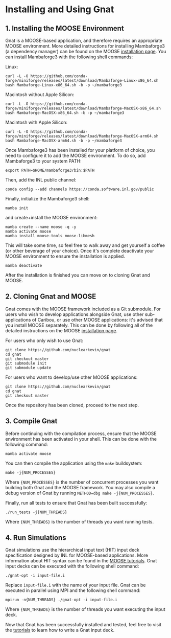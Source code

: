 # Installing and Using Gnat

## 1. Installing the MOOSE Environment

Gnat is a MOOSE-based application, and therefore requires an appropriate MOOSE
environment. More detailed instructions for installing Mambaforge3 (a dependency
manager) can be found on the MOOSE [installation page](https://mooseframework.inl.gov/getting_started/installation/conda.html). You can install Mambaforge3 with the following
shell commands:

Linux:

```language=bash
curl -L -O https://github.com/conda-forge/miniforge/releases/latest/download/Mambaforge-Linux-x86_64.sh
bash Mambaforge-Linux-x86_64.sh -b -p ~/mambaforge3
```

Macintosh without Apple Silicon:

```language=bash
curl -L -O https://github.com/conda-forge/miniforge/releases/latest/download/Mambaforge-MacOSX-x86_64.sh
bash Mambaforge-MacOSX-x86_64.sh -b -p ~/mambaforge3
```

Macintosh with Apple Silicon:

```language=bash
curl -L -O https://github.com/conda-forge/miniforge/releases/latest/download/Mambaforge-MacOSX-arm64.sh
bash Mambaforge-MacOSX-arm64.sh -b -p ~/mambaforge3
```

Once Mambaforge3 has been installed for your platform of choice, you need to
configure it to add the MOOSE environment. To do so, add Mambaforge3 to your system PATH:

```language=bash
export PATH=$HOME/mambaforge3/bin:$PATH
```

Then, add the INL public channel:

```language=bash
conda config --add channels https://conda.software.inl.gov/public
```

Finally, initialize the Mambaforge3 shell:

```language=bash
mamba init
```

and create+install the MOOSE environment:

```language=bash
mamba create --name moose -q -y
mamba activate moose
mamba install moose-tools moose-libmesh
```

This will take some time, so feel free to walk away and get yourself a coffee (or
other beverage of your choice). Once it's complete deactivate your MOOSE environment
to ensure the installation is applied.

```language=bash
mamba deactivate
```

After the installation is finished you can move on to cloning Gnat and MOOSE.

## 2. Cloning Gnat and MOOSE

Gnat comes with the MOOSE framework included as a Git submodule. For users who wish
to develop applications alongside Gnat, use other sub-applications of Caribou, or
use other MOOSE applications: it's advised that you install MOOSE separately. This
can be done by following all of the detailed instructions on the MOOSE
[installation page](https://mooseframework.inl.gov/getting_started/installation/conda.html).

For users who only wish to use Gnat:

```language=bash
git clone https://github.com/nuclearkevin/gnat
cd gnat
git checkout master
git submodule init
git submodule update
```

For users who want to develop/use other MOOSE applications:

```language=bash
git clone https://github.com/nuclearkevin/gnat
cd gnat
git checkout master
```

Once the repository has been cloned, proceed to the next step.

## 3. Compile Gnat

Before continuing with the compilation process, ensure that the MOOSE environment
has been activated in your shell. This can be done with the following command:

```language=bash
mamba activate moose
```

You can then compile the application using the `make` buildsystem:

```language=bash
make -j{NUM_PROCESSES}
```

Where `{NUM_PROCESSES}` is the number of concurrent processes you want building
both Gnat and the MOOSE framework.
You may also compile a debug version of Gnat by running `METHOD=dbg make
-j{NUM_PROCESSES}`.

Finally, run all tests to ensure that Gnat has been built successfully:

```language=bash
./run_tests -j{NUM_THREADS}
```

Where `{NUM_THREADS}` is the number of threads you want running tests.

## 4. Run Simulations

Gnat simulations use the hierarchical input text (HIT) input deck specification
designed by INL for MOOSE-based applications. More information about HIT syntax
can be found in the [MOOSE tutorials](https://mooseframework.inl.gov/getting_started/examples_and_tutorials/tutorial01_app_development/step02_input_file.html#step-2-write-an-input-file). Gnat
input decks can be executed with the following shell command:

```language=bash
./gnat-opt -i input-file.i
```

Replace `input-file.i` with the name of your input file. Gnat can be executed in
parallel using MPI and the following shell command:

```language=bash
mpirun -n{NUM_THREADS} ./gnat-opt -i input-file.i
```

Where `{NUM_THREADS}` is the number of threads you want executing the input deck.

Now that Gnat has been successfully installed and tested, feel free to visit the
[tutorials](tutorials.md) to learn how to write a Gnat input deck.
